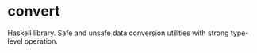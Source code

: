 # convert
Haskell library. Safe and unsafe data conversion utilities with strong type-level operation.
